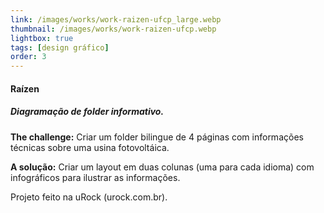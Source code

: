 ```yaml
---
link: /images/works/work-raizen-ufcp_large.webp
thumbnail: /images/works/work-raizen-ufcp.webp
lightbox: true
tags: [design gráfico]
order: 3
---
```

#### Raízen
##### Diagramação de folder informativo.
**The challenge:** Criar um folder bilingue de 4 páginas com informações técnicas sobre uma usina fotovoltáica.

**A solução:** Criar um layout em duas colunas (uma para cada idioma) com infográficos para ilustrar as informações.

Projeto feito na uRock (urock.com.br).